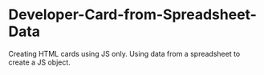# Developer-Card-from-Spreadsheet-Data
Creating HTML cards using JS only. Using data from a spreadsheet to create a JS object.
